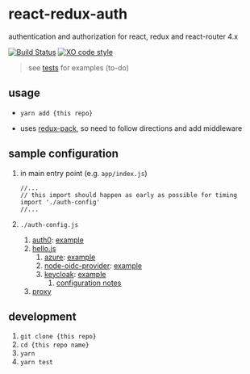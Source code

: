 # react-redux-auth

authentication and authorization for react, redux and react-router 4.x

[![Build Status](https://travis-ci.org/tony-kerz/react-redux-auth.svg?branch=master)](https://travis-ci.org/tony-kerz/react-redux-auth)
[![XO code style](https://img.shields.io/badge/code_style-XO-5ed9c7.svg)](https://github.com/sindresorhus/xo)

> see [tests](test) for examples (to-do)

## usage

- `yarn add {this repo}`

- uses [redux-pack](https://github.com/lelandrichardson/redux-pack), so need to follow directions and add middleware

## sample configuration

1. in main entry point (e.g. `app/index.js`)
    ```
    //...
    // this import should happen as early as possible for timing
    import './auth-config'
    //...
    ```
1. `./auth-config.js`

    1. [auth0](https://auth0.com/): [example](example/auth-config.auth0.js)
    1. [hello.js](https://adodson.com/hello.js/)
        1. [azure](https://docs.microsoft.com/en-us/azure/active-directory/develop/active-directory-authentication-scenarios): [example](example/auth-config.hello.azure.js)
        1. [node-oidc-provider](https://github.com/panva/node-oidc-provider): [example](example/auth-config.hello.oidc.js)
        1. [keycloak](http://www.keycloak.org/): [example](example/auth-config.hello.keycloak.js)
            1. [configuration notes](keycloak.md)
    1. [proxy]()

## development

1. `git clone {this repo}`
1. `cd {this repo name}`
1. `yarn`
1. `yarn test`
